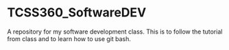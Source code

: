# TCSS360_SoftwareDEV
A repository for my software development class. This is to follow the tutorial from class and to learn how to use git bash.
